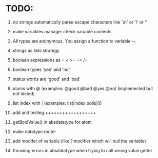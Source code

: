 # TODO:

1. do strings automatically parse escape characters like '\n' or '\\' or '\''

2. make variables manager check variable contents

3. All types are anonymous. You assign a function to variable --

4. strings as lists strategy

5. boolean expressions as = < >= =< /=

6. boolean types 'yes' and 'no'

7. status words are 'good' and 'bad'

8. atoms with @ (examples: @good @bad @yes @no) (implemented but not tested)

9. list index with | (examples: list|index polls|0)

10. add unit testing ++++++++++++++++++

11. getBoolValue() in absdatatype for atom

12. make datatype router

13. add modifer of variable (like ? modifier which will null the variable)

14. throwing errors in absdatatype when trying to call wrong value getter
